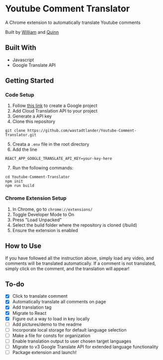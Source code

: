# Youtube Comment Translator

A Chrome extension to automatically translate Youtube comments

Built by [William](https://wastadt.com/) and [Quinn](https://www.quinnha.xyz/)

## Built With

- Javascript
- Google Translate API

## Getting Started

### Code Setup

1. Follow [this link](https://cloud.google.com/apis/docs/getting-started) to create a Google project
2. Add Cloud Translation API to your project
3. Generate a API key
4. Clone this repository

```
git clone https://github.com/wastadtlander/Youtube-Comment-Translator.git
```

5. Creata a `.env` file in the root directory
6. Add the line

```
REACT_APP_GOOGLE_TRANSLATE_API_KEY=your-key-here
```

7. Run the following commands:

```
cd Youtube-Comment-Translator
npm init
npm run build
```

### Chrome Extension Setup

1. In Chrome, go to `chrome://extensions/`
2. Toggle Developer Mode to On
3. Press "Load Unpacked"
4. Select the build folder where the repository is cloned (/build)
5. Ensure the extension is enabled

## How to Use

If you have followed all the instruction above, simply load any video, and comments will be translated automatically. If a comment is not translated, simply click on the comment, and the translation will appear!

## To-do

- [x] Click to translate comment
- [x] Automatically translate all comments on page
- [x] Add translation tag
- [x] Migrate to React
- [x] Figure out a way to load in key locally
- [ ] Add pictures/demo to the readme
- [ ] Incorporate local storage for default language selection
- [ ] Make a file for consts for organization
- [ ] Enable translation output to user chosen target languages
- [ ] Migrate to v3 Google Translate API for extended language functionality
- [ ] Package extension and launch!
